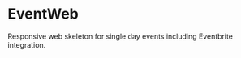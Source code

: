 EventWeb
========

Responsive web skeleton for single day events including Eventbrite integration. 

